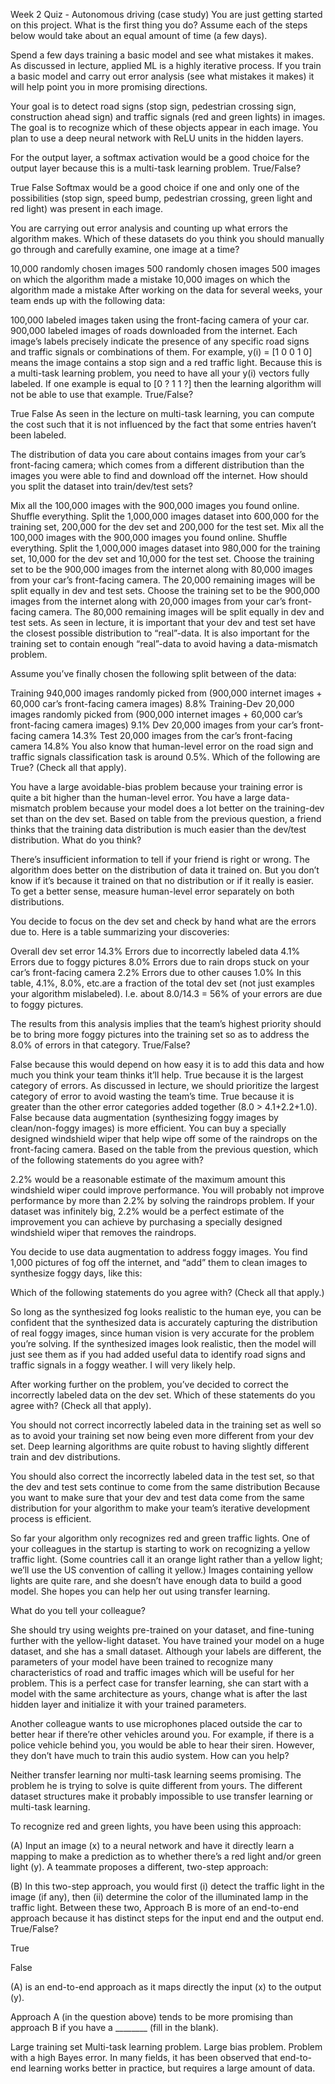 Week 2 Quiz - Autonomous driving (case study)
You are just getting started on this project. What is the first thing you do? Assume each of the steps below would take about an equal amount of time (a few days).

Spend a few days training a basic model and see what mistakes it makes.
As discussed in lecture, applied ML is a highly iterative process. If you train a basic model and carry out error analysis (see what mistakes it makes) it will help point you in more promising directions.

Your goal is to detect road signs (stop sign, pedestrian crossing sign, construction ahead sign) and traffic signals (red and green lights) in images. The goal is to recognize which of these objects appear in each image. You plan to use a deep neural network with ReLU units in the hidden layers.

For the output layer, a softmax activation would be a good choice for the output layer because this is a multi-task learning problem. True/False?

 True
 False
Softmax would be a good choice if one and only one of the possibilities (stop sign, speed bump, pedestrian crossing, green light and red light) was present in each image.

You are carrying out error analysis and counting up what errors the algorithm makes. Which of these datasets do you think you should manually go through and carefully examine, one image at a time?

 10,000 randomly chosen images
 500 randomly chosen images
 500 images on which the algorithm made a mistake
 10,000 images on which the algorithm made a mistake
After working on the data for several weeks, your team ends up with the following data:

100,000 labeled images taken using the front-facing camera of your car.
900,000 labeled images of roads downloaded from the internet.
Each image’s labels precisely indicate the presence of any specific road signs and traffic signals or combinations of them. For example, y(i) = [1 0 0 1 0] means the image contains a stop sign and a red traffic light. Because this is a multi-task learning problem, you need to have all your y(i) vectors fully labeled. If one example is equal to [0 ? 1 1 ?] then the learning algorithm will not be able to use that example. True/False?

 True
 False
As seen in the lecture on multi-task learning, you can compute the cost such that it is not influenced by the fact that some entries haven’t been labeled.

The distribution of data you care about contains images from your car’s front-facing camera; which comes from a different distribution than the images you were able to find and download off the internet. How should you split the dataset into train/dev/test sets?

 Mix all the 100,000 images with the 900,000 images you found online. Shuffle everything. Split the 1,000,000 images dataset into 600,000 for the training set, 200,000 for the dev set and 200,000 for the test set.
 Mix all the 100,000 images with the 900,000 images you found online. Shuffle everything. Split the 1,000,000 images dataset into 980,000 for the training set, 10,000 for the dev set and 10,000 for the test set.
 Choose the training set to be the 900,000 images from the internet along with 80,000 images from your car’s front-facing camera. The 20,000 remaining images will be split equally in dev and test sets.
 Choose the training set to be the 900,000 images from the internet along with 20,000 images from your car’s front-facing camera. The 80,000 remaining images will be split equally in dev and test sets.
As seen in lecture, it is important that your dev and test set have the closest possible distribution to “real”-data. It is also important for the training set to contain enough “real”-data to avoid having a data-mismatch problem.

Assume you’ve finally chosen the following split between of the data:

Training 940,000 images randomly picked from (900,000 internet images + 60,000 car’s front-facing camera images) 8.8%
Training-Dev 20,000 images randomly picked from (900,000 internet images + 60,000 car’s front-facing camera images) 9.1%
Dev 20,000 images from your car’s front-facing camera 14.3%
Test 20,000 images from the car’s front-facing camera 14.8%
You also know that human-level error on the road sign and traffic signals classification task is around 0.5%. Which of the following are True? (Check all that apply).

You have a large avoidable-bias problem because your training error is quite a bit higher than the human-level error.
You have a large data-mismatch problem because your model does a lot better on the training-dev set than on the dev set.
Based on table from the previous question, a friend thinks that the training data distribution is much easier than the dev/test distribution. What do you think?

There’s insufficient information to tell if your friend is right or wrong.
The algorithm does better on the distribution of data it trained on. But you don’t know if it’s because it trained on that no distribution or if it really is easier. To get a better sense, measure human-level error separately on both distributions.

You decide to focus on the dev set and check by hand what are the errors due to. Here is a table summarizing your discoveries:

Overall dev set error 14.3%
Errors due to incorrectly labeled data 4.1%
Errors due to foggy pictures 8.0%
Errors due to rain drops stuck on your car’s front-facing camera 2.2%
Errors due to other causes 1.0%
In this table, 4.1%, 8.0%, etc.are a fraction of the total dev set (not just examples your algorithm mislabeled). I.e. about 8.0/14.3 = 56% of your errors are due to foggy pictures.

The results from this analysis implies that the team’s highest priority should be to bring more foggy pictures into the training set so as to address the 8.0% of errors in that category. True/False?

 False because this would depend on how easy it is to add this data and how much you think your team thinks it’ll help.
 True because it is the largest category of errors. As discussed in lecture, we should prioritize the largest category of error to avoid wasting the team’s time.
 True because it is greater than the other error categories added together (8.0 > 4.1+2.2+1.0).
 False because data augmentation (synthesizing foggy images by clean/non-foggy images) is more efficient.
You can buy a specially designed windshield wiper that help wipe off some of the raindrops on the front-facing camera. Based on the table from the previous question, which of the following statements do you agree with?

2.2% would be a reasonable estimate of the maximum amount this windshield wiper could improve performance.
You will probably not improve performance by more than 2.2% by solving the raindrops problem. If your dataset was infinitely big, 2.2% would be a perfect estimate of the improvement you can achieve by purchasing a specially designed windshield wiper that removes the raindrops.

You decide to use data augmentation to address foggy images. You find 1,000 pictures of fog off the internet, and “add” them to clean images to synthesize foggy days, like this:

Which of the following statements do you agree with? (Check all that apply.)

So long as the synthesized fog looks realistic to the human eye, you can be confident that the synthesized data is accurately capturing the distribution of real foggy images, since human vision is very accurate for the problem you’re solving.
If the synthesized images look realistic, then the model will just see them as if you had added useful data to identify road signs and traffic signals in a foggy weather. I will very likely help.

After working further on the problem, you’ve decided to correct the incorrectly labeled data on the dev set. Which of these statements do you agree with? (Check all that apply).

You should not correct incorrectly labeled data in the training set as well so as to avoid your training set now being even more different from your dev set.
Deep learning algorithms are quite robust to having slightly different train and dev distributions.

You should also correct the incorrectly labeled data in the test set, so that the dev and test sets continue to come from the same distribution
Because you want to make sure that your dev and test data come from the same distribution for your algorithm to make your team’s iterative development process is efficient.

So far your algorithm only recognizes red and green traffic lights. One of your colleagues in the startup is starting to work on recognizing a yellow traffic light. (Some countries call it an orange light rather than a yellow light; we’ll use the US convention of calling it yellow.) Images containing yellow lights are quite rare, and she doesn’t have enough data to build a good model. She hopes you can help her out using transfer learning.

What do you tell your colleague?

She should try using weights pre-trained on your dataset, and fine-tuning further with the yellow-light dataset.
You have trained your model on a huge dataset, and she has a small dataset. Although your labels are different, the parameters of your model have been trained to recognize many characteristics of road and traffic images which will be useful for her problem. This is a perfect case for transfer learning, she can start with a model with the same architecture as yours, change what is after the last hidden layer and initialize it with your trained parameters.

Another colleague wants to use microphones placed outside the car to better hear if there’re other vehicles around you. For example, if there is a police vehicle behind you, you would be able to hear their siren. However, they don’t have much to train this audio system. How can you help?

Neither transfer learning nor multi-task learning seems promising.
The problem he is trying to solve is quite different from yours. The different dataset structures make it probably impossible to use transfer learning or multi-task learning.

To recognize red and green lights, you have been using this approach:

(A) Input an image (x) to a neural network and have it directly learn a mapping to make a prediction as to whether there’s a red light and/or green light (y).
A teammate proposes a different, two-step approach:

(B) In this two-step approach, you would first (i) detect the traffic light in the image (if any), then (ii) determine the color of the illuminated lamp in the traffic light. Between these two, Approach B is more of an end-to-end approach because it has distinct steps for the input end and the output end. True/False?

 True

 False

(A) is an end-to-end approach as it maps directly the input (x) to the output (y).

Approach A (in the question above) tends to be more promising than approach B if you have a ________ (fill in the blank).

 Large training set
 Multi-task learning problem.
 Large bias problem.
 Problem with a high Bayes error.
In many fields, it has been observed that end-to-end learning works better in practice, but requires a large amount of data.
